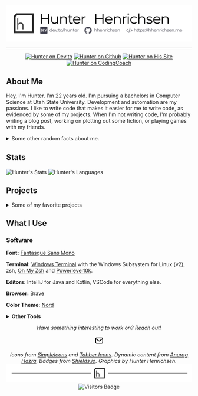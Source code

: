 <p align="center">
<img alt="Hunter Henrichsen's Header" src="https://github.com/hhenrichsen/hhenrichsen/blob/master/banner.png?raw=true "/>
</p>

---
<p align="center">
<a href="https://dev.to/hunter"><img src="https://img.shields.io/badge/dev.to%2F-hunter-151516?style=for-the-badge&amp;logo=dev.to" alt="Hunter on Dev.to"></a>
<a href="https://github.com/hhenrichsen"><img src="https://img.shields.io/badge/github-hhenrichsen-24292e?style=for-the-badge&amp;logo=github" alt="Hunter on Github"></a>
<a href="https://hhenrichsen.me"><img src="https://img.shields.io/badge/website-hhenrichsen.me-24292e?style=for-the-badge&amp;logo=hugo&amp;logoColor=ffffff" alt="Hunter on His Site"></a>
<a href="https://mentors.codingcoach.io/?name=Hunter+Henrichsen"><img src="https://img.shields.io/badge/CodingCoach-Mentor-green?style=for-the-badge" alt="Hunter on CodingCoach"></a>
</p>

## About Me
Hey, I'm Hunter. I'm 22 years old. I'm pursuing a bachelors in Computer
Science at Utah State University. Development and automation are my passions.
I like to write code that makes it easier for me to write code, as evidenced
by some of my projects. When I'm not writing code, I'm probably writing a
blog post, working on plotting out some fiction, or playing games with my
friends.

<details>
<summary>Some other random facts about me.</summary>
    <ul>
        <li>I started writing code seriously when I was about 15, with the
            goal of writing Minecraft mods (I still haven't written any).</li>
        <li>I draw occasionally, but I'm still learning how to do that.</li>
        <li>I listen to Chillstep and Drum and Bass while I code.</li>
    </ul>
</details>

## Stats
<span><img align="center" src="https://github-readme-stats.vercel.app/api?username=hhenrichsen&theme=prussian" alt="Hunter's Stats" /></span>
<span><img align="center" src="https://github-readme-stats.vercel.app/api/top-langs/?username=hhenrichsen&theme=prussian" alt="Hunter's Languages" /></span>

## Projects
<details>
    <summary>Some of my favorite projects</summary>

### [ShatteredCore](https://github.com/ShatteredSuite/ShatteredCore)

![Kotlin](https://img.shields.io/badge/-Kotlin-F18E33?style=for-the-badge&logo=kotlin&logoColor=ffffff) ![Java](https://img.shields.io/badge/-Java-b07219?style=for-the-badge&logo=java&logoColor=ffffff) ![Gradle](https://img.shields.io/badge/-Gradle-e69f56?style=for-the-badge&logo=gradle&logoColor=ffffff)

ShatteredCore is a Spigot plugin and library that abstracts some of my
frustrations with the API away. It also allows me to use Kotlin, one of my
favorite languages, in my projects. Some of the neat things that it does are:
* Abstracts Commands into a nicer tree-based format that automatically
generates tab completions and validates arguments.
* Enforces localization by default. 
* Provides utilities for reading configuration files, sending messages, and converting
 strings into other things.
* Provides interfaces for common CRUD operations, and ways to hook those
 operations into external sources.

### [ZombieAggies.me](https://zaggies.herokuapp.com)
![JavaScript](https://img.shields.io/badge/-JavaScript-yellow?style=for-the-badge&logo=javascript&logoColor=fff) ![PostgreSQL](https://img.shields.io/badge/-PostgreSQL-336791?style=for-the-badge&logo=postgresql&logoColor=ffffff) ![Heroku](https://img.shields.io/badge/-Heroku-430098?style=for-the-badge&logo=heroku&logoColor=ffffff) ![Heroku](https://img.shields.io/badge/-Sass-CC6699?style=for-the-badge&logo=sass&logoColor=ffffff)

ZombieAggies is a website that I wrote for the Humans vs Zombies club at Utah
State University. I built this from the ground up, using JavaScript and the
following libraries:
* [koa](https://github.com/koajs/koa) for the server and routing.
* [knex](https://github.com/knex/knex) for database connections and migrations.
* [pug](https://github.com/pugjs/pug) for templating.
* [sass](https://github.com/sass/sass) for styling.

It automatically deploys itself on commit to Heroku, and to a staging
environment based on branches. It has the following features:
* A tag tracking system (of course!) 
* A user permissions system where admins can grant different permissions to individuals. 
* An asset tracking system that we used to keep track of checked-out bandannas.
* An email verification system. 
* An event system. 
* A content management system used to tell a story over the course of a game. 
* A location ownership system that tallies points based on
the number of minutes a point is controlled.
</details>

## What I Use

### Software
**Font:** [Fantasque Sans Mono](https://github.com/belluzj/fantasque-sans)

**Terminal:** [Windows Terminal](https://github.com/microsoft/terminal) with
the Windows Subsystem for Linux (v2), zsh, 
[Oh My Zsh](https://github.com/ohmyzsh/ohmyzsh) and
[Powerlevel10k](https://github.com/romkatv/powerlevel10k). 

**Editors:** IntelliJ for Java and Kotlin, VSCode for everything else.

**Browser:** [Brave](https://brave.com/)

**Color Theme:** [Nord](https://www.nordtheme.com/)

<details>
    <summary><strong>Other Tools</strong></summary>
<ul>
    <li><a href="https://github.com/warner/magic-wormhole">Magic Wormhole</a> - Send files between people/computers without needing FTP/SSH</li>
    <li><a href="https://ngrok.com/">ngrok</a> - Portforward without portforwarding and through firewalls</li>
</ul>
</details>

<p align="center">
    <i>Have something interesting to work on? Reach out!</i>
    <p align="center">
        <a href="mailto:hunter.henrichsen@gmail.com" alt="Email"><img src="https://github.com/hhenrichsen/hhenrichsen/blob/master/mail.svg?raw=true" width="25px" height="25px"></a>
    </p>
</p>
<p align="center">
<i>Icons from <a href="https://simpleicons.org/">SimpleIcons</a> and <a href="https://tablericons.com/">Tabber Icons</a>. Dynamic content from <a href="https://dev.to/anuraghazra/dynamically-generated-github-stats-for-your-profile-readme-o4g">Anurag Hazra</a>. Badges from <a href="https://shields.io">Shields.io</a>. Graphics by Hunter Henrichsen.</i>
<img alt="Footer" src="https://github.com/hhenrichsen/hhenrichsen/blob/master/footer.png?raw=true "/>
<img alt="Visitors Badge" src="https://visitor-badge.glitch.me/badge?page_id=hhenrichsen.hhenrichsen"/>
</p>
